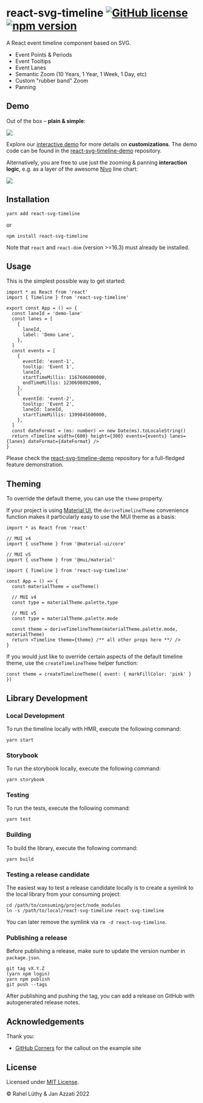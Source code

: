 # react-svg-timeline [![GitHub license](https://img.shields.io/badge/license-MIT-blue.svg)](https://github.com/facebook/react/blob/master/LICENSE) [![npm version](https://img.shields.io/npm/v/react-svg-timeline.svg?style=flat)](https://www.npmjs.com/package/react-svg-timeline)

A React event timeline component based on SVG.

- Event Points & Periods
- Event Tooltips
- Event Lanes
- Semantic Zoom (10 Years, 1 Year, 1 Week, 1 Day, etc)
- Custom "rubber band" Zoom
- Panning

## Demo

Out of the box – **plain & simple**:

![](screenshot-timeline-component.png)

Explore our [interactive demo](https://netzwerg.github.io/react-svg-timeline-demo/) for more details on **customizations**.
The demo code can be found in the [react-svg-timeline-demo](https://github.com/netzwerg/react-svg-timeline-demo) repository.

Alternatively, you are free to use just the zooming & panning **interaction logic**, e.g. as a layer of the awesome [Nivo](https://nivo.rocks) line chart:

![](screenshot-nivo-layer.png)

## Installation

`yarn add react-svg-timeline`

or

`npm install react-svg-timeline`

Note that `react` and `react-dom` (version >=16.3) must already be installed.

## Usage

This is the simplest possible way to get started:

```tsx
import * as React from 'react'
import { Timeline } from 'react-svg-timeline'

export const App = () => {
  const laneId = 'demo-lane'
  const lanes = [
    {
      laneId,
      label: 'Demo Lane',
    },
  ]
  const events = [
    {
      eventId: 'event-1',
      tooltip: 'Event 1',
      laneId,
      startTimeMillis: 1167606000000,
      endTimeMillis: 1230698892000,
    },
    {
      eventId: 'event-2',
      tooltip: 'Event 2',
      laneId: laneId,
      startTimeMillis: 1399845600000,
    },
  ]
  const dateFormat = (ms: number) => new Date(ms).toLocaleString()
  return <Timeline width={600} height={300} events={events} lanes={lanes} dateFormat={dateFormat} />
}
```

Please check the [react-svg-timeline-demo](https://github.com/netzwerg/react-svg-timeline-demo) repository for a full-fledged feature demonstration.

## Theming

To override the default theme, you can use the `theme` property.

If your project is using [Material UI](https://mui.com/), the `deriveTimelineTheme` convenience function makes it particularly easy to use the MUI theme as a basis:

```tsx
import * as React from 'react'

// MUI v4
import { useTheme } from '@material-ui/core'

// MUI v5
import { useTheme } from '@mui/material'

import { Timeline } from 'react-svg-timeline'

const App = () => {
  const materialTheme = useTheme()

  // MUI v4
  const type = materialTheme.palette.type

  // MUI v5
  const type = materialTheme.palette.mode

  const theme = deriveTimelineTheme(materialTheme.palette.mode, materialTheme)
  return <Timeline theme={theme} /** all other props here **/ />
}
```

If you would just like to override certain aspects of the default timeline theme, use the `createTimelineTheme` helper function:

```tsx
const theme = createTimelineTheme({ event: { markFillColor: 'pink' } })
```

## Library Development

### Local Development

To run the timeline locally with HMR, execute the following command:

```
yarn start
```

### Storybook

To run the storybook locally, execute the following command:

```
yarn storybook
```

### Testing

To run the tests, execute the following command:

```
yarn test
```

### Building

To build the library, execute the following command:

```
yarn build
```

### Testing a release candidate

The easiest way to test a release candidate locally is to create a symlink to the local library from your consuming project:

```
cd /path/to/consuming/project/node_modules
ln -s /path/to/local/react-svg-timeline react-svg-timeline
```

You can later remove the symlink via `rm -d react-svg-timeline`.

### Publishing a release

Before publishing a release, make sure to update the version number in `package.json`.

```
git tag vX.Y.Z
(yarn npm login)
yarn npm publish
git push --tags
```

After publishing and pushing the tag, you can add a release on GitHub with autogenerated release notes.

## Acknowledgements

Thank you:

- [GitHub Corners](https://github.com/tholman/github-corners) for the callout on the example site

## License

Licensed under [MIT License](LICENSE).

&copy; Rahel Lüthy & Jan Azzati 2022
